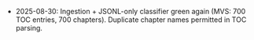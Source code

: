 - 2025-08-30: Ingestion + JSONL-only classifier green again (MVS: 700 TOC entries, 700 chapters). Duplicate chapter names permitted in TOC parsing.
